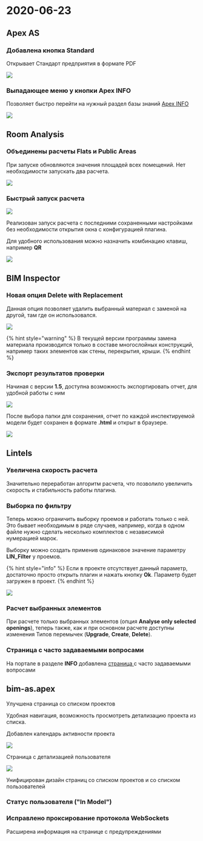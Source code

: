 # 2020-06-23

## Apex AS

### Добавлена кнопка Standard

Открывает Стандарт предприятия в формате PDF

![](../../.gitbook/assets/image%20%2830%29.png)

### Выпадающее меню у кнопки Apex INFO

Позволяет быстро перейти на нужный раздел базы знаний [Apex INFO](https://apex-life.ru/Courses/Home)

![](../../.gitbook/assets/image%20%2822%29.png)

## Room Analysis

### Объединены расчеты **Flats** и **Public Areas**

При запуске обновляются значения площадей всех помещений. Нет необходимости запускать два расчета.

![](../../.gitbook/assets/image%20%2849%29.png)

### Быстрый запуск расчета

![](../../.gitbook/assets/image%20%2853%29.png)

Реализован запуск расчета с последними сохраненными настройками без необходимости открытия окна c конфигурацией плагина.

Для удобного использования можно назначить комбинацию клавиш, например **QR**

![](../../.gitbook/assets/image%20%2859%29.png)

## BIM Inspector

### Новая опция **Delete with Replacement**

Данная опция позволяет удалить выбранный материал с заменой на другой, там где он использовался.

![](../../.gitbook/assets/image.png)

{% hint style="warning" %}
В текущей версии программы замена материала производится только в составе многослойных конструкций, например таких элементов как стены, перекрытия, крыши.
{% endhint %}

### Экспорт результатов проверки

Начиная с версии **1.5**, доступна возможность экспортировать отчет, для удобной работы с ним

![](../../.gitbook/assets/image%20%2857%29.png)

После выбора папки для сохранения, отчет по каждой инспектируемой модели будет сохранен в формате **.html** и открыт в браузере.

![](../../.gitbook/assets/image%20%287%29.png)

## Lintels

### Увеличена скорость расчета

Значительно переработан алгоритм расчета, что позволило увеличить скорость и стабильность работы плагина.

### Выборка по фильтру 

Теперь можно ограничить выборку проемов и работать только с ней. Это бывает необходимым в ряде случаев, например, когда в одном файле нужно сделать несколько комплектов с независимой нумерацией марок.

Выборку можно создать применив одинаковое значение параметру **LIN\_Filter** у проемов.

{% hint style="info" %}
Если в проекте отсутствует данный параметр, достаточно просто открыть плагин и нажать кнопку **Ok**. Параметр будет загружен в проект.
{% endhint %}

![](../../.gitbook/assets/image%20%2819%29.png)

### Расчет выбранных элементов

При расчете только выбранных элементов \(опция **Analyse only selected openings**\), теперь также, как и при основном расчете доступны изменения Типов перемычек \(**Upgrade**, **Create**, **Delete**\).

### Страница с часто задаваемыми вопросами

На портале в разделе **INFO** добавлена [страница ](https://apex-life.ru/Courses/Course?Id=129&PageId=8534)с часто задаваемыми вопросами

## bim-as.apex

Улучшена страница со списком проектов

Удобная навигация, возможность просмотреть детализацию проекта из списка.

Добавлен календарь активности проекта

![](../../.gitbook/assets/image%20%2844%29.png)

Страница с детализацией пользователя

![](../../.gitbook/assets/image%20%2817%29.png)

Унифицирован дизайн страниц со списком проектов и со списком пользователей

### Статус пользователя \("In Model"\)

### Исправлено проксирование протокола WebSockets

Расширена информация на странице с предупреждениями

